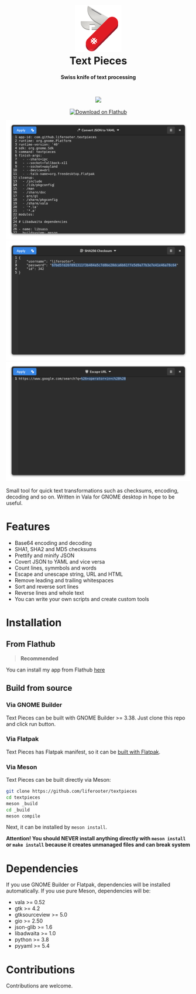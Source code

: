 <h1 align="center">
<img
    src="data/icons/com.github.liferooter.textpieces.svg" alt="Text Pieces"
    width="128"
    height="128"/><br/>
Text Pieces
</h1>

<p align="center"><strong>
Swiss knife of text processing
</strong></p>

<br/>

<p align="center">
<a href="https://stopthemingmy.app">
    <img width="200" src="https://stopthemingmy.app/badge.svg"/>
</a>
</p>

<p align="center">
<a href="https://flathub.org/apps/details/com.github.liferooter.textpieces">
    <img width="200" src="https://flathub.org/assets/badges/flathub-badge-en.png" alt="Download on Flathub">
</a>
</p>


<img alt="Screenshot" src="screenshots/screenshot1.png"/>
<img alt="Screenshot" src="screenshots/screenshot2.png"/>
<img alt="Screenshot" src="screenshots/screenshot3.png"/>


Small tool for quick text transformations such as checksums, encoding, decoding and so on. Written in Vala for GNOME desktop in hope to be useful.

# Features
- Base64 encoding and decoding
- SHA1, SHA2 and MD5 checksums
- Prettify and minify JSON
- Covert JSON to YAML and vice versa
- Count lines, symmbols and words
- Escape and unescape string, URL and HTML
- Remove leading and trailing whitespaces
- Sort and reverse sort lines
- Reverse lines and whole text
- You can write your own scripts and create custom tools

# Installation

## From Flathub
> **Recommended**

You can install my app from Flathub <a href="https://flathub.org/apps/details/com.github.liferooter.textpieces">here</a>

## Build from source
### Via GNOME Builder
Text Pieces can be built with GNOME Builder >= 3.38. Just clone this repo and click run button.
### Via Flatpak
Text Pieces has Flatpak manifest, so it can be <a href="https://docs.flatpak.org/en/latest/building-introduction.html">built with Flatpak</a>.
### Via Meson
Text Pieces can be built directly via Meson:
```bash
git clone https://github.com/liferooter/textpieces
cd textpieces
meson _build
cd _build
meson compile
```
Next, it can be installed by `meson install`.

**Attention! You should NEVER install anything directly with `meson install` or `make install` because it creates unmanaged files and can break system**

# Dependencies
If you use GNOME Builder or Flatpak, dependencies will be installed automatically. If you use pure Meson, dependencies will be:
- vala >= 0.52
- gtk >= 4.2
- gtksourceview >= 5.0
- gio >= 2.50
- json-glib >= 1.6
- libadwaita >= 1.0
- python >= 3.8
- pyyaml >= 5.4

# Contributions
Contributions are welcome.
